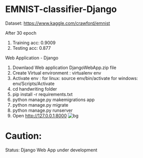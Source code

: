 # EMNIST-classifier-Django

Dataset: https://www.kaggle.com/crawford/emnist

After 30 epoch
1) Training acc: 0.9009
2) Testing acc: 0.877

Web Application - Django
1) Downlaod Web application DjangoWebApp.zip file
2) Create Virtual environment : virtualenv env
3) Activate env : for linux: source env/bin/activate
                  for windows: env/Scripts/Activate
4) cd handwriting folder
5) pip install -r requirements.txt
6) python manage.py makemigrations app
7) python manage.py migrate
8) python manage.py runserver
9) Open http://127.0.0.1:8000
![bg](https://user-images.githubusercontent.com/14355490/53277276-15c61280-3729-11e9-95b4-70223d001525.JPG)

# Caution:
Status: Django Web App under development
